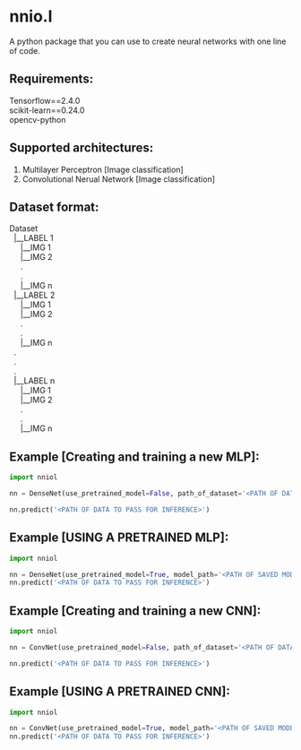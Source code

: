 # nnio.l
A python package that you can use to create neural networks with one line of code.

## Requirements:
Tensorflow==2.4.0\
scikit-learn==0.24.0\
opencv-python

## Supported architectures:
1. Multilayer Perceptron [Image classification]
2. Convolutional Nerual Network [Image classification]

## Dataset format:
Dataset\
&nbsp;&nbsp;|__LABEL 1\
&nbsp;&nbsp;&nbsp;&nbsp;&nbsp;|__IMG 1\
&nbsp;&nbsp;&nbsp;&nbsp;&nbsp;|__IMG 2\
&nbsp;&nbsp;&nbsp;&nbsp;&nbsp;.\
&nbsp;&nbsp;&nbsp;&nbsp;&nbsp;.\
&nbsp;&nbsp;&nbsp;&nbsp;&nbsp;|__IMG n\
&nbsp;&nbsp;|__LABEL 2\
&nbsp;&nbsp;&nbsp;&nbsp;&nbsp;|__IMG 1\
&nbsp;&nbsp;&nbsp;&nbsp;&nbsp;|__IMG 2\
&nbsp;&nbsp;&nbsp;&nbsp;&nbsp;.\
&nbsp;&nbsp;&nbsp;&nbsp;&nbsp;.\
&nbsp;&nbsp;&nbsp;&nbsp;&nbsp;|__IMG n\
&nbsp;&nbsp;.\
&nbsp;&nbsp;.\
&nbsp;&nbsp;.\
&nbsp;&nbsp;|__LABEL n\
&nbsp;&nbsp;&nbsp;&nbsp;&nbsp;|__IMG 1\
&nbsp;&nbsp;&nbsp;&nbsp;&nbsp;|__IMG 2\
&nbsp;&nbsp;&nbsp;&nbsp;&nbsp;.\
&nbsp;&nbsp;&nbsp;&nbsp;&nbsp;.\
&nbsp;&nbsp;&nbsp;&nbsp;&nbsp;|__IMG n
  

## Example [Creating and training a new MLP]:
```python
import nniol

nn = DenseNet(use_pretrained_model=False, path_of_dataset='<PATH OF DATASET HERE>', neurons_per_layer=[<LIST OF INTEGERS SPECIFYING THE NUMBER OF NEURONS IN EACH LAYER>], activations=[<LIST OF STRINGS SPECIFYING ACTIVATION FUNCTIONS FOR EACH LAYER>], model_path='<PATH TO SAVE MODEL>', epochs=<NUMBER OF EPOCHS TO TRAIN>)

nn.predict('<PATH OF DATA TO PASS FOR INFERENCE>')
```
## Example [USING A PRETRAINED MLP]:
```python
import nniol

nn = DenseNet(use_pretrained_model=True, model_path='<PATH OF SAVED MODEL>')
nn.predict('<PATH OF DATA TO PASS FOR INFERENCE>')
```

## Example [Creating and training a new CNN]:
```python
import nniol

nn = ConvNet(use_pretrained_model=False, path_of_dataset='<PATH OF DATASET HERE>', filters_per_layer=[<LIST OF INTEGERS SPECIFYING THE NUMBER OF FILTERS IN EACH LAYER>], activations=[<LIST OF STRINGS SPECIFYING ACTIVATION FUNCTIONS FOR EACH LAYER>], model_path='<PATH TO SAVE MODEL>', epochs=<NUMBER OF EPOCHS TO TRAIN>)

nn.predict('<PATH OF DATA TO PASS FOR INFERENCE>')
```
## Example [USING A PRETRAINED CNN]:
```python
import nniol

nn = ConvNet(use_pretrained_model=True, model_path='<PATH OF SAVED MODEL>')
nn.predict('<PATH OF DATA TO PASS FOR INFERENCE>')
```
